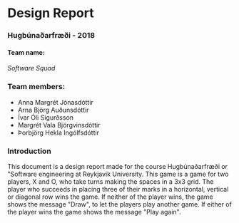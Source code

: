 # Design Report
### Hugbúnaðarfræði - 2018
#### Team name:
*Software Squad*
### Team members:
- Anna Margrét Jónasdóttir
- Arna Björg Auðunsdóttir 
- Ívar Óli Sigurðsson
- Margrét Vala Björgvinsdóttir
- Þorbjörg Hekla Ingólfsdóttir

### Introduction
This document is a design report made for the course Hugbúnaðarfræði or "Software engineering at Reykjavik University. This game is a game for two players, X and O, who take turns making the spaces in a 3x3 grid. The player who succeeds in placing three of their marks in a horizontal, vertical or diagonal row wins the game. If neither of the player wins, the game shows the message "Draw", to let the players play another game. If either of the player wins the game shows the message "Play again". 


